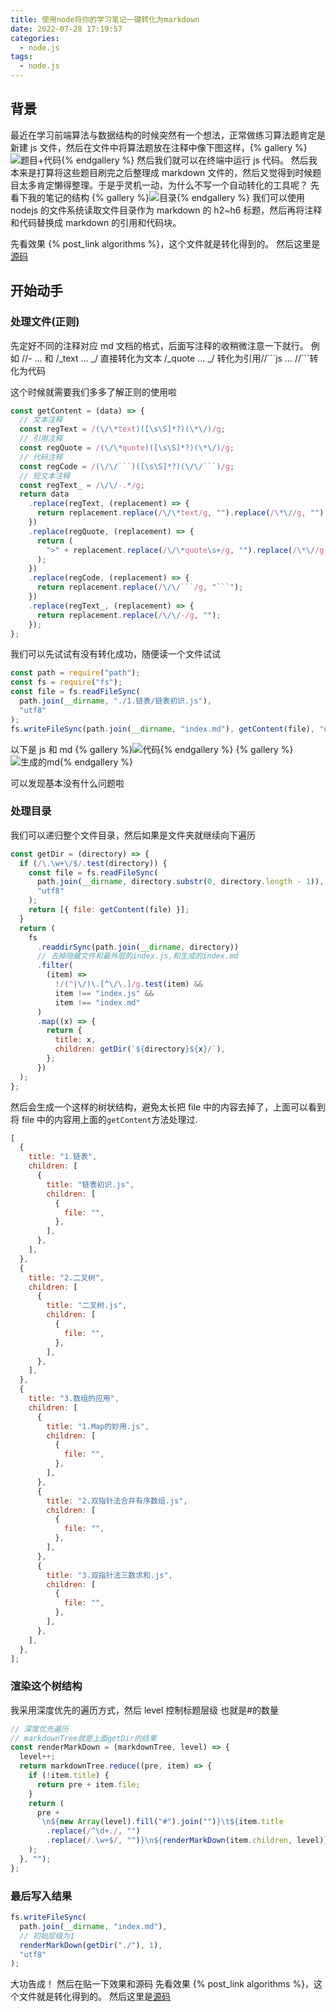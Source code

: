 ```yaml
---
title: 使用node将你的学习笔记一键转化为markdown
date: 2022-07-28 17:19:57
categories:
  - node.js
tags:
  - node.js
---
```


## 背景

最近在学习前端算法与数据结构的时候突然有一个想法，正常做练习算法题肯定是新建 js 文件，然后在文件中将算法题放在注释中像下图这样，{% gallery %}![题目+代码](https://blog.liufashi.top/img/js-to-md/code.png){% endgallery %}
然后我们就可以在终端中运行 js 代码。
然后我本来是打算将这些题目刷完之后整理成 markdown 文件的，然后又觉得到时候题目太多肯定懒得整理。于是乎灵机一动，为什么不写一个自动转化的工具呢？
先看下我的笔记的结构
{% gallery %}![目录](https://blog.liufashi.top/img/js-to-md/dirs.png){% endgallery %}
我们可以使用 nodejs 的文件系统读取文件目录作为 markdown 的 h2~h6 标题，然后再将注释和代码替换成 markdown 的引用和代码块。

先看效果 {% post_link algorithms %}，这个文件就是转化得到的。
然后这里是[源码](https://github.com/liufashi-Mr/algorithms)

## 开始动手

### 处理文件(正则)

先定好不同的注释对应 md 文档的格式，后面写注释的收稍微注意一下就行。
例如 //- ... 和 /_text ... _/ 直接转化为文本 /_quote ... _/ 转化为引用//\```js ... //\```转化为代码

这个时候就需要我们多多了解正则的使用啦

````js
const getContent = (data) => {
  // 文本注释
  const regText = /(\/\*text)([\s\S]*?)(\*\/)/g;
  // 引用注释
  const regQuote = /(\/\*quote)([\s\S]*?)(\*\/)/g;
  // 代码注释
  const regCode = /(\/\/```)([\s\S]*?)(\/\/```)/g;
  // 短文本注释
  const regText_ = /\/\/-.*/g;
  return data
    .replace(regText, (replacement) => {
      return replacement.replace(/\/\*text/g, "").replace(/\*\//g, "");
    })
    .replace(regQuote, (replacement) => {
      return (
        ">" + replacement.replace(/\/\*quote\s+/g, "").replace(/\*\//g, "")
      );
    })
    .replace(regCode, (replacement) => {
      return replacement.replace(/\/\/```/g, "```");
    })
    .replace(regText_, (replacement) => {
      return replacement.replace(/\/\/-/g, "");
    });
};
````

我们可以先试试有没有转化成功，随便读一个文件试试

```js
const path = require("path");
const fs = require("fs");
const file = fs.readFileSync(
  path.join(__dirname, "./1.链表/链表初识.js"),
  "utf8"
);
fs.writeFileSync(path.join(__dirname, "index.md"), getContent(file), "utf8");
```

以下是 js 和 md
{% gallery %}![代码](https://blog.liufashi.top/img/js-to-md/file.png){% endgallery %}
{% gallery %}![生成的md](https://blog.liufashi.top/img/js-to-md/file-res.png){% endgallery %}

可以发现基本没有什么问题啦

### 处理目录

我们可以递归整个文件目录，然后如果是文件夹就继续向下遍历

```js
const getDir = (directory) => {
  if (/\.\w+\/$/.test(directory)) {
    const file = fs.readFileSync(
      path.join(__dirname, directory.substr(0, directory.length - 1)),
      "utf8"
    );
    return [{ file: getContent(file) }];
  }
  return (
    fs
      .readdirSync(path.join(__dirname, directory))
      // 去掉隐藏文件和最外层的index.js,和生成的index.md
      .filter(
        (item) =>
          !/(^|\/)\.[^\/\.]/g.test(item) &&
          item !== "index.js" &&
          item !== "index.md"
      )
      .map((x) => {
        return {
          title: x,
          children: getDir(`${directory}${x}/`),
        };
      })
  );
};
```

然后会生成一个这样的树状结构，避免太长把 file 中的内容去掉了，上面可以看到将 file 中的内容用上面的`getContent`方法处理过.

```js
[
  {
    title: "1.链表",
    children: [
      {
        title: "链表初识.js",
        children: [
          {
            file: "",
          },
        ],
      },
    ],
  },
  {
    title: "2.二叉树",
    children: [
      {
        title: "二叉树.js",
        children: [
          {
            file: "",
          },
        ],
      },
    ],
  },
  {
    title: "3.数组的应用",
    children: [
      {
        title: "1.Map的妙用.js",
        children: [
          {
            file: "",
          },
        ],
      },
      {
        title: "2.双指针法合并有序数组.js",
        children: [
          {
            file: "",
          },
        ],
      },
      {
        title: "3.双指针法三数求和.js",
        children: [
          {
            file: "",
          },
        ],
      },
    ],
  },
];
```

### 渲染这个树结构

我采用深度优先的遍历方式，然后 level 控制标题层级 也就是#的数量

```js
// 深度优先遍历
// markdownTree就是上面getDir的结果
const renderMarkDown = (markdownTree, level) => {
  level++;
  return markdownTree.reduce((pre, item) => {
    if (!item.title) {
      return pre + item.file;
    }
    return (
      pre +
      `\n${new Array(level).fill("#").join("")}\t${item.title
        .replace(/^\d+./, "")
        .replace(/.\w+$/, "")}\n${renderMarkDown(item.children, level)}\n`
    );
  }, "");
};
```

### 最后写入结果

```js
fs.writeFileSync(
  path.join(__dirname, "index.md"),
  // 初始层级为1
  renderMarkDown(getDir("./"), 1),
  "utf8"
);
```

大功告成！
然后在贴一下效果和源码
先看效果 {% post_link algorithms %}，这个文件就是转化得到的。
然后这里是[源码](https://github.com/liufashi-Mr/algorithms)
